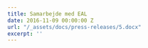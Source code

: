 ```yaml
---
title: Samarbejde med EAL
date: 2016-11-09 00:00:00 Z
url: "/_assets/docs/press-releases/5.docx"
excerpt: ''
---
```


